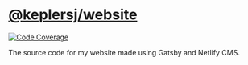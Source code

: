 # [@keplersj/website](https://keplersj.com/)

[![Code Coverage](https://codecov.io/gh/keplersj/website/branch/source/graph/badge.svg)](https://codecov.io/gh/keplersj/website)

The source code for my website made using Gatsby and Netlify CMS.
